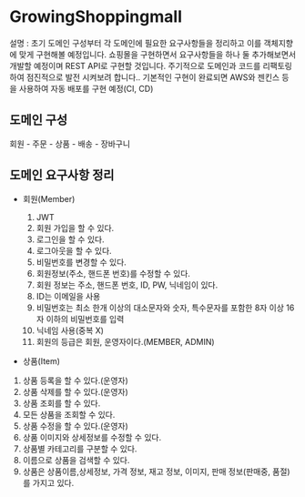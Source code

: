 # GrowingShoppingmall

설명 : 초기 도메인 구성부터 각 도메인에 필요한 요구사항들을 정리하고 이를 객체지향에 맞게 구현해볼 예정입니다. 쇼핑몰을 구현하면서 요구사항들을 하나 둘 추가해보면서 개발할 예정이며 REST API로 구현할 것입니다. 주기적으로 도메인과 코드를 리팩토링하여 점진적으로 발전 시켜보려 합니다..
기본적인 구현이 완료되면 AWS와 젠킨스 등을 사용하여 자동 배포를 구현 예정(CI, CD)

## 도메인 구성
 회원 - 주문 - 상품 - 배송 - 장바구니
 
## 도메인 요구사항 정리
* 회원(Member)
  1) JWT
  2) 회원 가입을 할 수 있다.
  3) 로그인을 할 수 있다.
  4) 로그아웃을 할 수 있다.
  5) 비밀번호를 변경할 수 있다.
  6) 회원정보(주소, 핸드폰 번호)를 수정할 수 있다.
  7) 회원 정보는 주소, 핸드폰 번호, ID, PW, 닉네임이 있다.
  8) ID는 이메일을 사용
  9) 비밀번호는 최소 한개 이상의 대소문자와 숫자, 특수문자를 포함한 8자 이상 16자 이하의 비밀번호를 입력
  10) 닉네임 사용(중복 X)
  11) 회원의 등급은 회원, 운영자이다.(MEMBER, ADMIN)

* 상품(Item)
 1) 상품 등록을 할 수 있다.(운영자)
 2) 상품 삭제를 할 수 있다.(운영자)
 3) 상품 조회를 할 수 있다.
 4) 모든 상품을 조회할 수 있다.
 5) 상품 수정을 할 수 있다.(운영자)
 6) 상품 이미지와 상세정보를 수정할 수 있다.
 7) 상품별 카테고리를 구분할 수 있다. 
 8) 이름으로 상품을 검색할 수 있다. 
 9) 상품은 상품이름,상세정보, 가격 정보, 재고 정보, 이미지, 판매 정보(판매중, 품절)를 가지고 있다. 

